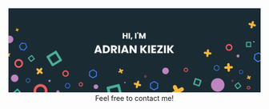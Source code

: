 <a href="https://adriankiezik.pl">
<img src="./github-header.png" alt="github banner" />
</a>

<div align="center">
Feel free to contact me!
</div>
